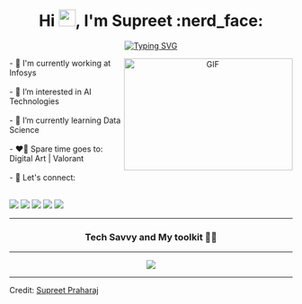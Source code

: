 <h1 align="center">Hi <img src="https://media.giphy.com/media/hvRJCLFzcasrR4ia7z/giphy.gif" width="30">, I'm Supreet :nerd_face:</h1>
<p align="center">
<a href="https://git.io/typing-svg" target="_blank"><img src="https://readme-typing-svg.demolab.com?font=Alkatra&size=22&pause=1000&color=00FFF5&center=true&width=650&lines=A+Data+Engineer%2C+Empowering+Solutions+through+Data+and+Tech;AI+Enthusiast%2C+Unleashing+Innovation+with+Artificial+Intelligence;Web+App+Fanatic%2C+Crafting+Dynamic+Online+Experiences+with+Fervor" alt="Typing SVG" /></a>
</p>
<a target="_blank" align="center">
  <img align="right" top="500" height="200" width="300" alt="GIF" src="https://media.giphy.com/media/SWoSkN6DxTszqIKEqv/giphy.gif">
</a>
- 🏬 I'm currently working at Infosys  
<br/>
<br/>
- 👀 I’m interested in AI Technologies
<br/>
<br/>
- 🌱 I’m currently learning Data Science
<br/>
<br/>
- ❤️‍🔥 Spare time goes to: Digital Art | Valorant
<br/>
<br/>
- 🤙 Let's connect:
<br/>
<br/>
<p>
  <a href="https://www.linkedin.com/in/supreet-praharaj/" target="_blank"><img src="https://img.shields.io/badge/LinkedIn-0077B5?style=for-the-badge&logo=linkedin&logoColor=white"/></a>
  <a href="https://www.hackerrank.com/Supreet_Praharaj" target="_blank"><img src="https://img.shields.io/badge/-Hackerrank-2EC866?style=for-the-badge&logo=HackerRank&logoColor=white"/></a>
  <a href="https://leetcode.com/supreet-praharaj/" target="_blank"><img src="https://img.shields.io/badge/-LeetCode-FFA116?style=for-the-badge&logo=LeetCode&logoColor=black"/></a>
  <a href="mailto:supreet.praharaj.pro+github@gmail.com" target="_blank"><img src="https://img.shields.io/badge/Gmail-D14836?style=for-the-badge&logo=gmail&logoColor=white"/></a> 
  <a href="https://www.instagram.com/ig_blaze.n.flame" target="_blank"><img src="https://img.shields.io/badge/Instagram-E4405F?style=for-the-badge&logo=instagram&logoColor=white"/></a>
<p/>
<hr/>
<h3 align="center">Tech Savvy and My toolkit 🧑‍💻</h3>
<hr/>
<p align="center">
  <a href="https://skillicons.dev" target="_blank">
    <img src="https://skillicons.dev/icons?i=git,github,vscode,azure,aws,py,pytorch,java,spring,gradle,maven,jenkins,html,js,css,vite,angular,react,d3,redux,tailwind,bootstrap,materialui,firebase,md,postman,nodejs,ts&perline=14" />
  </a>
</p>
<hr/>

Credit: [Supreet Praharaj](https://github.com/spraharaj-projects)
<!---
spraharaj-projects/spraharaj-projects is a ✨ special ✨ repository because its `README.md` (this file) appears on your GitHub profile.
You can click the Preview link to take a look at your changes.
--->
